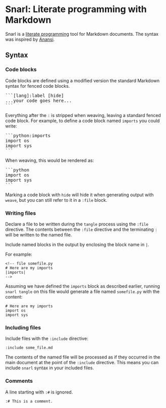 # Snarl: Literate programming with Markdown

Snarl is a [literate programming][] tool for Markdown documents.  The syntax was inspired by [Anansi][].

## Syntax

### Code blocks

Code blocks are defined using a modified version the standard Markdown syntax for fenced code blocks.

<pre>
```[lang]:label [hide]
...your code goes here...
```
</pre>

Everything after the `:` is stripped when weaving, leaving a standard fenced code block. For example, to define a code block named `imports` you could write:

<pre>
```python:imports
import os
import sys
```
</pre>

When weaving, this would be rendered as:

<pre>
```python
import os
import sys
```
</pre>

Marking a code block with `hide` will hide it when generating output with `weave`, but you can still refer to it in a `:file` block.

### Writing files

Declare a file to be written during the `tangle` process using the `:file` directive. The contents between the `:file` directive and the terminating `:` will be written to the named file.

Include named blocks in the output by enclosing the block name in `|`.

For example:

```
<!-- file somefile.py
# Here are my imports
|imports|
-->
```

Assuming we have defined the `imports` block as described earlier, running `snarl tangle` on this file would generate a file named `somefile.py` with the content:

```
# Here are my imports
import os
import sys
```

### Including files

Include files with the `:include` directive:

```
:include some_file.md
```

The contents of the named file will be processed as if they occurred in the main document at the point of the `:include` directive. This means you can include `snarl` syntax in your included files.

### Comments

A line starting with `:#` is ignored.

```
:# This is a comment.
```

[literate programming]: https://en.wikipedia.org/wiki/Literate_programming
[anansi]: https://john-millikin.com/software/anansi
